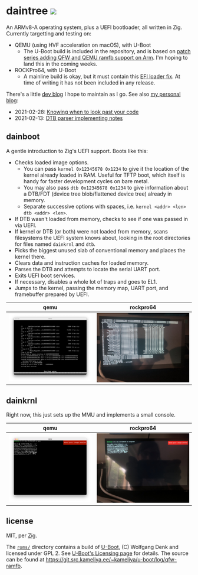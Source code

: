 # daintree <img src="https://s1.at.atcdn.net/wp-content/uploads/2018/12/AT_LandingPage_HeaderImage_Daintree_2018NOV22-768x369.jpg" height="32">

An ARMv8-A operating system, plus a UEFI bootloader, all written in Zig. Currently targetting and testing on:

- QEMU (using HVF acceleration on macOS), with U-Boot
  - The U-Boot build is included in the repository, and is based on
    [patch series adding QFW and QEMU ramfb support on Arm](https://git.src.kameliya.ee/~kameliya/u-boot/log/qfw-ramfb).
    I'm hoping to land this in the coming weeks.
- ROCKPro64, with U-Boot
  - A mainline build is okay, but it must contain this
    [EFI loader fix](https://source.denx.de/u-boot/u-boot/-/commit/9d30a941cce5ed055da18398f4deba18830d00d6).
    At time of writing it has not been included in any release.

There's a little [dev blog](https://github.com/kivikakk/daintree/discussions/1)
I hope to maintain as I go.  See also [my personal blog](https://kivikakk.ee):

- 2021-02-28: [Knowing when to look past your code](https://kivikakk.ee/2021/02/28/loader/)
- 2021-02-13: [DTB parser implementing notes](https://kivikakk.ee/2021/02/13/dtb-parser-implementing-notes/)

## dainboot

A gentle introduction to Zig's UEFI support. Boots like this:

- Checks loaded image options.
  - You can pass `kernel 0x12345678 0x1234` to give it the location of the
    kernel already loaded in RAM. Useful for TFTP boot, which itself is handy
    for faster development cycles on bare metal.
  - You may also pass `dtb 0x12345678 0x1234` to give information about a
    DTB/FDT (device tree blob/flattened device tree) already in memory.
  - Separate successive options with spaces, i.e. `kernel <addr> <len> dtb
    <addr> <len>`.
- If DTB wasn't loaded from memory, checks to see if one was passed in via
  UEFI.
- If kernel or DTB (or both) were not loaded from memory, scans filesystems the
  UEFI system knows about, looking in the root directories for files named
  `dainkrnl` and `dtb`.
- Picks the biggest unused slab of conventional memory and places the kernel
  there.
- Clears data and instruction caches for loaded memory.
- Parses the DTB and attempts to locate the serial UART port.
- Exits UEFI boot services.
- If necessary, disables a whole lot of traps and goes to EL1.
- Jumps to the kernel, passing the memory map, UART port, and framebuffer
  prepared by UEFI.

|              qemu              |              rockpro64              |
| :----------------------------: | :---------------------------------: |
| ![](doc/img/dainboot-qemu.png) | ![](doc/img/dainboot-rockpro64.jpg) |

## dainkrnl

Right now, this just sets up the MMU and implements a small console.

|                  qemu                  |                  rockpro64                  |
| :------------------------------------: | :-----------------------------------------: |
| ![](doc/img/dainkrnl-charset-qemu.png) | ![](doc/img/dainkrnl-charset-rockpro64.jpg) |

## license

MIT, per [Zig](https://github.com/ziglang/zig).

The [`roms/`](roms/) directory contains a build of
[U-Boot](http://www.denx.de/wiki/U-Boot/WebHome), (C) Wolfgang Denk and
licensed under GPL 2.  See [U-Boot's Licensing page](https://www.denx.de/wiki/U-Boot/Licensing)
for details.  The source can be found at
<https://git.src.kameliya.ee/~kameliya/u-boot/log/qfw-ramfb>.

